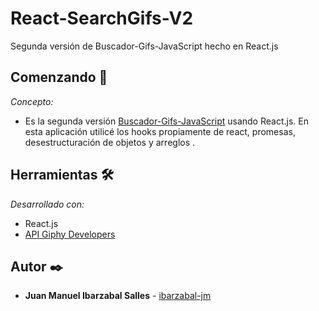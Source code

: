 # React-SearchGifs-V2
Segunda versión de Buscador-Gifs-JavaScript hecho en React.js


## Comenzando 🚀

_Concepto:_

* Es la segunda versión [Buscador-Gifs-JavaScript](https://github.com/ibarzabal-jm/Buscador-Gifs-JavaScript) usando React.js. En esta aplicación utilicé los hooks propiamente de react, promesas, desestructuración de objetos y arreglos .


## Herramientas 🛠️

_Desarrollado con:_

* React.js
* [API Giphy Developers](https://developers.giphy.com/)



## Autor ✒️


* **Juan Manuel Ibarzabal Salles** - [ibarzabal-jm](https://github.com/ibarzabal-jm)
